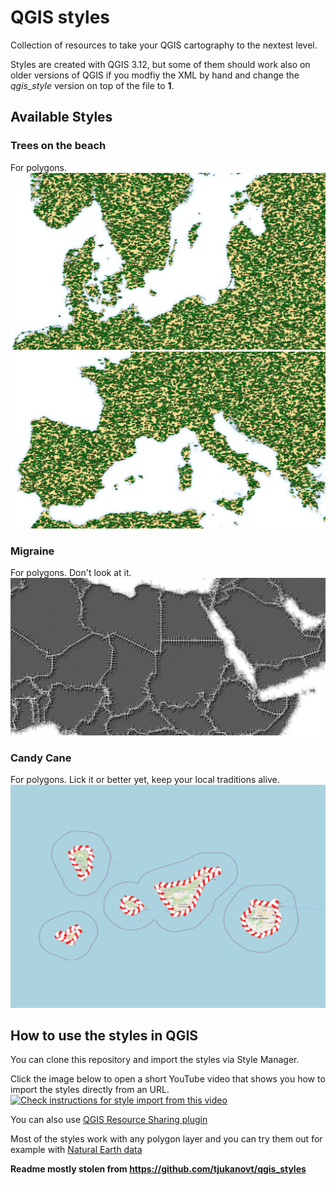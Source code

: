 # QGIS styles
Collection of resources to take your QGIS cartography to the nextest level.

Styles are created with QGIS 3.12, but some of them should work also on older versions of QGIS if you modfiy the XML by hand and change the *qgis_style* version on top of the file to **1**. 

## Available Styles
### Trees on the beach
For polygons.
![Trees on the beach](https://github.com/kannes/qgis_styles/blob/master/sample_images/trees_on_the_beach-cartocalypse1.png)
![Trees on the beach](https://github.com/kannes/qgis_styles/blob/master/sample_images/trees_on_the_beach-cartocalypse2.png)

### Migraine
For polygons. Don't look at it.
![Migraine](https://github.com/kannes/qgis_styles/blob/master/sample_images/migraine-cartocalypse.png)

### Candy Cane
For polygons. Lick it or better yet, keep your local traditions alive.
![Migraine](https://github.com/kannes/qgis_styles/blob/master/sample_images/candy_cane-cartocalypse.png)

## How to use the styles in QGIS

You can clone this repository and import the styles via Style Manager.

Click the image below to open a short YouTube video that shows you how to import the styles directly from an URL.
[![Check instructions for style import from this video](http://i3.ytimg.com/vi/zZW97unRBRw/maxresdefault.jpg)](https://www.youtube.com/watch?v=zZW97unRBRw)

You can also use [QGIS Resource Sharing plugin](http://qgis-contribution.github.io/QGIS-ResourceSharing/author/repository-structure.html)

Most of the styles work with any polygon layer and you can try them out for example with [Natural Earth data](https://www.naturalearthdata.com/)

**Readme mostly stolen from https://github.com/tjukanovt/qgis_styles**
